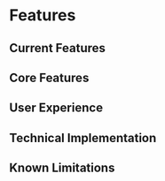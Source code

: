 # Features

## Current Features

## Core Features

## User Experience

## Technical Implementation

## Known Limitations
